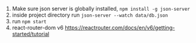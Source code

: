 1. Make sure json server is globally installed, ```npm install -g json-server```
2. inside project directory run ```json-server --watch data/db.json```
3. run ```npm start```
4. react-router-dom v6 https://reactrouter.com/docs/en/v6/getting-started/tutorial